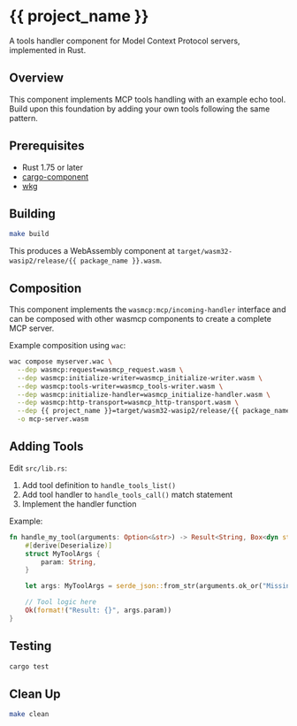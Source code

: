 # {{ project_name }}

A tools handler component for Model Context Protocol servers, implemented in Rust.

## Overview

This component implements MCP tools handling with an example echo tool. Build upon this foundation by adding your own tools following the same pattern.

## Prerequisites

- Rust 1.75 or later
- [cargo-component](https://github.com/bytecodealliance/cargo-component)
- [wkg](https://github.com/bytecodealliance/wasm-pkg-tools)

## Building

```bash
make build
```

This produces a WebAssembly component at `target/wasm32-wasip2/release/{{ package_name }}.wasm`.

## Composition

This component implements the `wasmcp:mcp/incoming-handler` interface and can be composed with other wasmcp components to create a complete MCP server.

Example composition using `wac`:

```bash
wac compose myserver.wac \
  --dep wasmcp:request=wasmcp_request.wasm \
  --dep wasmcp:initialize-writer=wasmcp_initialize-writer.wasm \
  --dep wasmcp:tools-writer=wasmcp_tools-writer.wasm \
  --dep wasmcp:initialize-handler=wasmcp_initialize-handler.wasm \
  --dep wasmcp:http-transport=wasmcp_http-transport.wasm \
  --dep {{ project_name }}=target/wasm32-wasip2/release/{{ package_name }}.wasm \
  -o mcp-server.wasm
```

## Adding Tools

Edit `src/lib.rs`:

1. Add tool definition to `handle_tools_list()`
2. Add tool handler to `handle_tools_call()` match statement
3. Implement the handler function

Example:

```rust
fn handle_my_tool(arguments: Option<&str>) -> Result<String, Box<dyn std::error::Error>> {
    #[derive(Deserialize)]
    struct MyToolArgs {
        param: String,
    }

    let args: MyToolArgs = serde_json::from_str(arguments.ok_or("Missing arguments")?)?;

    // Tool logic here
    Ok(format!("Result: {}", args.param))
}
```

## Testing

```bash
cargo test
```

## Clean Up

```bash
make clean
```
